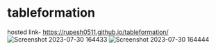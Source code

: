 # tableformation
hosted link- https://rupesh0511.github.io/tableformation/
![Screenshot 2023-07-30 164433](https://github.com/rupesh0511/tableformation/assets/69234169/ff38beec-36ee-463c-94d7-17f48be016a8)
![Screenshot 2023-07-30 164444](https://github.com/rupesh0511/tableformation/assets/69234169/2a5d3581-69e7-4a1e-8d4b-dfb1f1c746a6)
